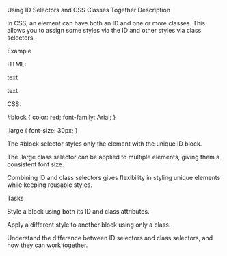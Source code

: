 Using ID Selectors and CSS Classes Together
Description

In CSS, an element can have both an ID and one or more classes. This allows you to assign some styles via the ID and other styles via class selectors.

Example

HTML:

<div id="block" class="large">
	<p>text</p>
	<p>text</p>
</div>


CSS:

#block {
	color: red;
	font-family: Arial;
}

.large {
	font-size: 30px;
}


The #block selector styles only the element with the unique ID block.

The .large class selector can be applied to multiple elements, giving them a consistent font size.

Combining ID and class selectors gives flexibility in styling unique elements while keeping reusable styles.

Tasks

Style a block using both its ID and class attributes.

Apply a different style to another block using only a class.

Understand the difference between ID selectors and class selectors, and how they can work together.
